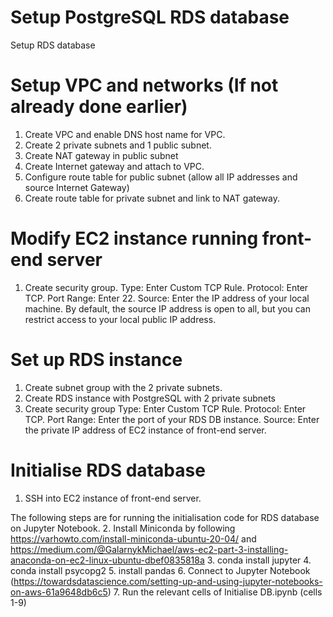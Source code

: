 # Setup PostgreSQL RDS database 

Setup RDS database

# Setup VPC and networks (If not already done earlier)
1. Create VPC and enable DNS host name for VPC. 
2. Create 2 private subnets and 1 public subnet. 
3. Create NAT gateway in public subnet 
4. Create Internet gateway and attach to VPC. 
5. Configure route table for public subnet (allow all IP addresses and source Internet Gateway)
6. Create route table for private subnet and link to NAT gateway. 

# Modify EC2 instance running front-end server
1. Create security group. 
Type: Enter Custom TCP Rule.
Protocol: Enter TCP.
Port Range: Enter 22.
Source: Enter the IP address of your local machine. By default, the source IP address is open to all, but you can restrict access to your local public IP address.

# Set up RDS instance
1. Create subnet group with the 2 private subnets. 
2. Create RDS instance with PostgreSQL with 2 private subnets
3. Create security group
Type: Enter Custom TCP Rule.
Protocol: Enter TCP.
Port Range: Enter the port of your RDS DB instance.
Source: Enter the private IP address of EC2 instance of front-end server.

# Initialise RDS database
1. SSH into EC2 instance of front-end server. 

The following steps are for running the initialisation code for RDS database on Jupyter Notebook. 
2. Install Miniconda by following https://varhowto.com/install-miniconda-ubuntu-20-04/ and https://medium.com/@GalarnykMichael/aws-ec2-part-3-installing-anaconda-on-ec2-linux-ubuntu-dbef0835818a
3. conda install jupyter
4. conda install psycopg2
5. install pandas
6. Connect to Jupyter Notebook (https://towardsdatascience.com/setting-up-and-using-jupyter-notebooks-on-aws-61a9648db6c5)
7. Run the relevant cells of Initialise DB.ipynb (cells 1-9)


